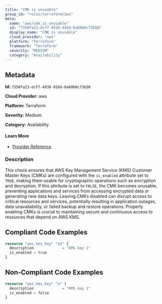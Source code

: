 ```yaml
---
title: "CMK is unusable"
group_id: "rules/terraform/aws"
meta:
  name: "aws/cmk_is_unusable"
  id: "7350fa23-dcf7-4938-916d-6a60b0c73b50"
  display_name: "CMK is unusable"
  cloud_provider: "aws"
  platform: "Terraform"
  framework: "Terraform"
  severity: "MEDIUM"
  category: "Availability"
---
```

## Metadata

**Id:** `7350fa23-dcf7-4938-916d-6a60b0c73b50`

**Cloud Provider:** aws

**Platform:** Terraform

**Severity:** Medium

**Category:** Availability

#### Learn More

 - [Provider Reference](https://registry.terraform.io/providers/hashicorp/aws/latest/docs/resources/kms_key#is_enabled)

### Description

 This check ensures that AWS Key Management Service (KMS) Customer Master Keys (CMKs) are configured with the `is_enabled` attribute set to `TRUE`, making them usable for cryptographic operations such as encryption and decryption. If this attribute is set to `FALSE`, the CMK becomes unusable, preventing applications and services from accessing encrypted data or generating new data keys. Leaving CMKs disabled can disrupt access to critical resources and services, potentially resulting in application outages, data unavailability, or failed backup and restore operations. Properly enabling CMKs is crucial to maintaining secure and continuous access to resources that depend on AWS KMS.


## Compliant Code Examples
```terraform
resource "aws_kms_key" "a3" {
  description             = "KMS key 1"
  is_enabled = true
}

```
## Non-Compliant Code Examples
```terraform
resource "aws_kms_key" "a" {
  description             = "KMS key 1"
  is_enabled = false
}

```